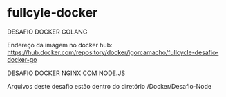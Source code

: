 # fullcyle-docker

DESAFIO DOCKER GOLANG

Endereço da imagem no docker hub:
https://hub.docker.com/repository/docker/igorcamacho/fullcycle-desafio-docker-go

DESAFIO DOCKER NGINX COM NODE.JS

Arquivos deste desafio estão dentro do diretório /Docker/Desafio-Node
